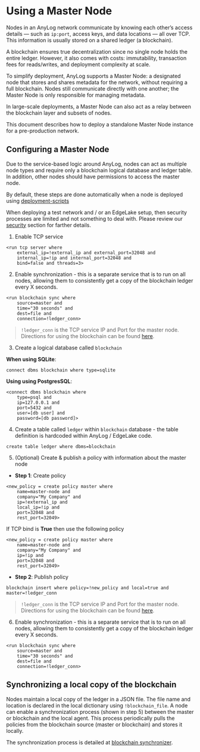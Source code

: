 # Using a Master Node

Nodes in an AnyLog network communicate by knowing each other’s access details — such as `ip:port`, access keys, and data 
locations — all over TCP. This information is usually stored on a shared ledger (a blockchain).

A blockchain ensures true decentralization since no single node holds the entire ledger. However, it also comes with 
costs: immutability, transaction fees for reads/writes, and deployment complexity at scale.

To simplify deployment, AnyLog supports a Master Node: a designated node that stores and shares metadata for the network, 
without requiring a full blockchain. Nodes still communicate directly with one another; the Master Node is only 
responsible for managing metadata.

In large-scale deployments, a Master Node can also act as a relay between the blockchain layer and subsets of nodes.

This document describes how to deploy a standalone Master Node instance for a pre-production network.

## Configuring a Master Node

Due to the service-based logic around AnyLog, nodes can act as multiple node types and require only a blockchain logical 
database and ledger table. In addition, other nodes should have permissions to access the master node. 

By default, these steps are done automatically when a node is deployed using [deployment-scripts](https://github.com/AnyLog-co/deployment-scripts)

When deploying a test network and / or an EdgeLake setup, then security processes are limited and not something to deal 
with. Please review our [security]() section for farther details.

1. Enable TCP service 
```anylog
<run tcp server where 
    external_ip=!external_ip and external_port=32048 and 
    internal_ip=!ip and internal_port=32048 and 
    bind=false and threads=3> 
```

2. Enable synchronization - this is a separate service that is to run on all nodes, allowing them to consistently get a 
copy of the blockchain ledger every X seconds.

```anylog
<run blockchain sync where 
    source=master and 
    time="30 seconds" and 
    dest=file and 
    connection=!ledger_conn>
```
> `!ledger_conn` is the TCP service IP and Port for the master node. Directions for using the blockchain can be found [here]().


3. Create a logical database called `blockchain`

**When using SQLite**:
```anylog 
connect dbms blockchain where type=sqlite
```

**Using using PostgresSQL**:
```anylog 
<connect dbms blockchain where 
    type=psql and 
    ip=127.0.0.1 and 
    port=5432 and 
    user=[db user] and 
    password=[db password]>
```

4. Create a table called `ledger` within `blockchain` database - the table definition is hardcoded within AnyLog / EdgeLake code. 
```anylog
create table ledger where dbms=blockchain
```

5. (Optional) Create & publish a policy with information about the master node 
* **Step 1**: Create policy 
```anylog
<new_policy = create policy master where 
    name=master-node and 
    company="My Company" and 
    ip=!external_ip and
    local_ip=!ip and
    port=32048 and 
    rest_port=32049>
```

If TCP bind is **True** then use the following policy
```anylog
<new_policy = create policy master where 
    name=master-node and 
    company="My Company" and 
    ip=!ip and
    port=32048 and 
    rest_port=32049>
```

* **Step 2**: Publish policy
```anylog
blockchain insert where policy=!new_policy and local=true and master=!ledger_conn
```
> `!ledger_conn` is the TCP service IP and Port for the master node. Directions for using the blockchain can be found [here]().

6. Enable synchronization - this is a separate service that is to run on all nodes, allowing them to consistently get a 
copy of the blockchain ledger every X seconds.
```anylog
<run blockchain sync where 
    source=master and 
    time="30 seconds" and 
    dest=file and
    connection=!ledger_conn>
```

## Synchronizing a local copy of the blockchain

Nodes maintain a local copy of the ledger in a JSON file. The file name and location is declared in the local
dictionary using `!blockchain_file`. A node can enable a synchronization process (shown in step 5) between the master or 
blockchain and the local agent. This process periodically pulls the policies from the blockchain source (master or 
blockchain) and stores it locally. 

The synchronization process is detailed at [blockchain synchronizer]().  
